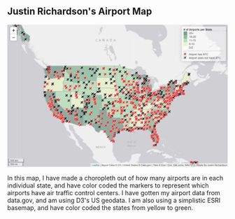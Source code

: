 ## Justin Richardson's Airport Map

![Map](https://github.com/Jar3p0/JustinRichardsonAirportMap/blob/main/Images/map.jpg)


In this map, I have made a choropleth out of how many airports are in each individual state, and have color coded the markers to represent which airports have air traffic control centers. I have gotten my airport data from data.gov, and am using D3's US geodata. I am also using a simplistic ESRI basemap, and have color coded the states from yellow to green.
